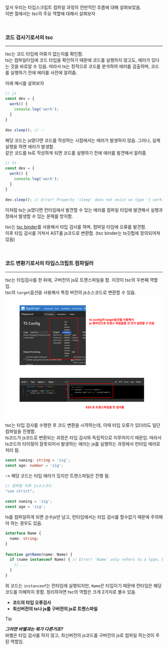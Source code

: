 앞서 우리는 타입스크립트 컴파일 과정의 전반적인 흐름에 대해 살펴보았음. <br />
이번 절에서는 tsc의 주요 역할에 대해서 살펴보자

<br />

### 코드 검사기로서의 tsc
---
tsc는 코드 타입에 어류가 없는지를 확인함.<br />
ts는 컴파일타임에 코드 타입을 확인하기 때문에 코드를 실행하지 않고도, 에러가 있다는 것을 바로알 수 있음. 따라서 ts는 정적으로 코드를 분석하여 에러를 검출하며, 코드를 실행하기 전에 에러를 사전에 알려줌.<br />

아래 예시를 살펴보자

```js
// js
const dev = {
  work() {
    console.log('work');
  }
}

dev.sleep(); // ✅
```
해당 코드는 js였다면 코드를 작성하는 시점에서는 에러가 발생하지 않음. 그러나, 실제 실행을 하면 에러가 발생함. <br/>
같은 코드를 ts로 작성하게 되면 코드를 실행하기 전에 에러를 발견해서 알려줌

```ts
// ts
const dev = {
  work() {
    console.log('work');
  }
}

dev.sleep(); // Error! Property 'sleep' does not exist on type '{ work(): void; }'
```
이처럼 ts는 js였다면 런타임에서 발견할 수 있는 에러를 컴파일 타임에 발견해서 실행과정에서 발생할 수 있는 문제를 방지함.

tsc는 <a href="https://github.com/microsoft/TypeScript/blob/main/src/compiler/binder.ts">tsc binder</a>를 사용해서 타입 검사를 하며, 컴파일 타임에 오류를 발견함. <br/>
이후 타입 검사를 거쳐서 AST를 js코드로 변환함. (tsc binder는 ts깃헙에 정의되어져 있음)

<br/>

### 코드 변환기로서의 타입스크립트 컴파일러
---
tsc는 타입검사를 한 뒤에, 구버전의 js로 트랜스파일을 함. 이것이 tsc의 두번째 역할임. <br />
tsc의 `target`옵션을 사용해서 특정 버전의 js소스코드로 변환할 수 있음.
<img src="../../assets/CH06/transfile_target.png" />

tsc는 타입 검사를 수행한 후 코드 변환을 시작하는데, 이때 타입 오류가 있더라도 일단 컴파일을 진행함. <br/>
ts코드가 js코드로 변환되는 과정은 타입 검사와 독립적으로 이루어지기 때문임.
따라서 ts코드의 타이핑이 잘못되어서 발생하는 에러는 js를 실행하는 과정에서 런타임 에러로 처리 됨.
```ts
const naming: string = 'zig';
const age: number = 'zig';
```
-> 해당 코드는 타입 에러가 있지만 트랜스파일은 진행 됨.

```ts
// 컴파일 이후 js소스코드
"use strict";

const naming = 'zig';
const age = 'zig';
```

ts를 컴파일하게 되면 순수js만 남고, 런타임에서는 타입 검사를 할수없기 때문에 주의해야 하는 경우도 있음.
```ts
interface Name {
  name: string;
}

function getName(name: Name) {
  if (name instanceof Name) { // Error! 'Name' only refers to a type, but is being used as a value here
    // ...
  }
}
```
위 코드는 `instanceof`는 런타임에 실행되지만, `Name`은 타입이기 때문에 런타임은 해당 코드를 이해하지 못함.
정리하자면 tsc의 역할은 크게 2가지로 볼수 있음.
- **코드의 타입 오류검사**
- **최신버전의 ts나 js를 구버전의 js로 트랜스파일**

> [!TIP]
> ***그러면 바벨과는 뭐가 다른거죠?*** <br />
> 바벨은 타입 검사를 하지 않고, 최신버전의 js코드를 구버전의 js로 컴파일 하는것이 주된 역할임.
